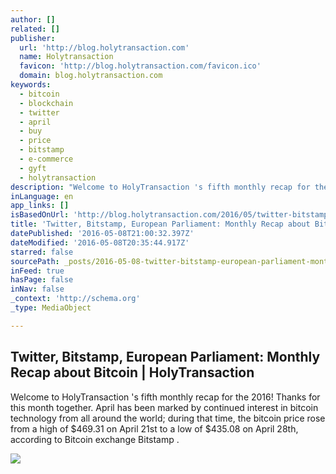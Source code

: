 ```yaml
---
author: []
related: []
publisher:
  url: 'http://blog.holytransaction.com'
  name: Holytransaction
  favicon: 'http://blog.holytransaction.com/favicon.ico'
  domain: blog.holytransaction.com
keywords:
  - bitcoin
  - blockchain
  - twitter
  - april
  - buy
  - price
  - bitstamp
  - e-commerce
  - gyft
  - holytransaction
description: "Welcome to HolyTransaction 's fifth monthly recap for the 2016! Thanks for this month together. April has been marked by continued interest in bitcoin technology from all around the world; during that time, the bitcoin price rose from a high of $469.31 on April 21st to a low of $435.08 on April 28th, according to Bitcoin exchange Bitstamp ."
inLanguage: en
app_links: []
isBasedOnUrl: 'http://blog.holytransaction.com/2016/05/twitter-bitstamp-european-parliament.html'
title: 'Twitter, Bitstamp, European Parliament: Monthly Recap about Bitcoin | HolyTransaction'
datePublished: '2016-05-08T21:00:32.397Z'
dateModified: '2016-05-08T20:35:44.917Z'
starred: false
sourcePath: _posts/2016-05-08-twitter-bitstamp-european-parliament-monthly-recap-about.md
inFeed: true
hasPage: false
inNav: false
_context: 'http://schema.org'
_type: MediaObject

---
```

<article style=""><h1>Twitter, Bitstamp, European Parliament: Monthly Recap about Bitcoin | HolyTransaction</h1><p>Welcome to HolyTransaction 's fifth monthly recap for the 2016! Thanks for this month together. April has been marked by continued interest in bitcoin technology from all around the world; during that time, the bitcoin price rose from a high of $469.31 on April 21st to a low of $435.08 on April 28th, according to Bitcoin exchange Bitstamp .</p><img src="https://1.bp.blogspot.com/-jAW2GKa7vBU/Vy9fnAt9aUI/AAAAAAAAAb8/OFOR4lznZFc4LmErBHqdMq5lqsVOICP6ACLcB/w1200-h630-p-nu/people-at-work-1458978.jpg" /></article>